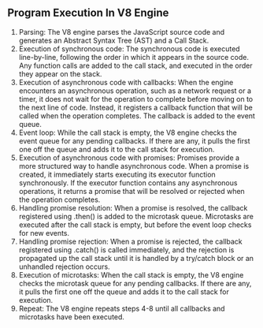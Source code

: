 ## Program Execution In V8 Engine

1. Parsing: The V8 engine parses the JavaScript source code and generates an Abstract Syntax Tree (AST) and a Call Stack.
2. Execution of synchronous code: The synchronous code is executed line-by-line, following the order in which it appears in the source code. Any function calls are added to the call stack, and executed in the order they appear on the stack.
3. Execution of asynchronous code with callbacks: When the engine encounters an asynchronous operation, such as a network request or a timer, it does not wait for the operation to complete before moving on to the next line of code. Instead, it registers a callback function that will be called when the operation completes. The callback is added to the event queue.
4. Event loop: While the call stack is empty, the V8 engine checks the event queue for any pending callbacks. If there are any, it pulls the first one off the queue and adds it to the call stack for execution.
5. Execution of asynchronous code with promises: Promises provide a more structured way to handle asynchronous code. When a promise is created, it immediately starts executing its executor function synchronously. If the executor function contains any asynchronous operations, it returns a promise that will be resolved or rejected when the operation completes.
6. Handling promise resolution: When a promise is resolved, the callback registered using .then() is added to the microtask queue. Microtasks are executed after the call stack is empty, but before the event loop checks for new events.
7. Handling promise rejection: When a promise is rejected, the callback registered using .catch() is called immediately, and the rejection is propagated up the call stack until it is handled by a try/catch block or an unhandled rejection occurs.
8. Execution of microtasks: When the call stack is empty, the V8 engine checks the microtask queue for any pending callbacks. If there are any, it pulls the first one off the queue and adds it to the call stack for execution.
9. Repeat: The V8 engine repeats steps 4-8 until all callbacks and microtasks have been executed.
